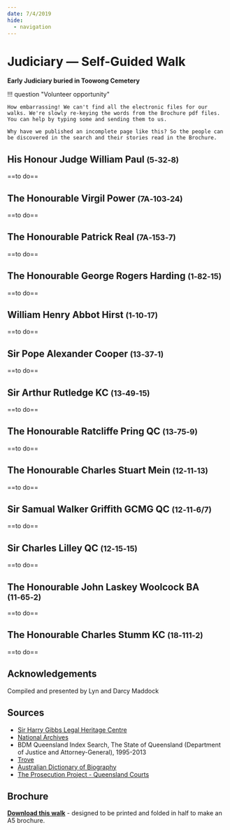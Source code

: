 ```yaml
---
date: 7/4/2019
hide:
  - navigation
---
```


# Judiciary — Self-Guided Walk 

**Early Judiciary buried in Toowong Cemetery**

!!! question "Volunteer opportunity"

    How embarrassing! We can't find all the electronic files for our walks. We're slowly re-keying the words from the Brochure pdf files. You can help by typing some and sending them to us. 
    
    Why have we published an incomplete page like this? So the people can be discovered in the search and their stories read in the Brochure.



<!-- 
???+ Example "Directions" 

    Starting point
    Walking directions to first headstone... is the grave of...
    
    ![](../assets/404.png){ width="15%" }
-->

## His Honour Judge William Paul <small>(5‑32‑8)</small>

==to do==

<!--
??? Example "Directions" 

    Walking directions to next headstone... is the grave of...
    
    ![](../assets/404.png){ width="15%" }

-->

## The Honourable Virgil Power <small>(7A‑103‑24)</small>

==to do==

## The Honourable Patrick Real <small>(7A‑153‑7)</small>

==to do==


## The Honourable George Rogers Harding <small>(1‑82‑15)</small>

==to do==

## William Henry Abbot Hirst <small>(1‑10‑17)</small>

==to do==

## Sir Pope Alexander Cooper <small>(13‑37‑1)</small>

==to do==

## Sir Arthur Rutledge KC <small>(13‑49‑15)</small>

==to do==


## The Honourable Ratcliffe Pring QC <small>(13‑75‑9)</small>

==to do==

## The Honourable Charles Stuart Mein <small>(12‑11‑13)</small>

==to do==

## Sir Samual Walker Griffith GCMG QC <small>(12‑11‑6/7)</small>

==to do==


## Sir Charles Lilley QC <small>(12‑15‑15)</small>

==to do==


## The Honourable John Laskey Woolcock BA <small>(11‑65‑2)</small>

==to do==


## The Honourable Charles Stumm KC <small>(18‑111‑2)</small>

==to do==


<!-- 
![](../assets/john-devoy-residence-1908.jpg){ width="70%" }  

*<small>[Devoy residence in Ashgrove, Brisbane, ca. 1908](http://onesearch.slq.qld.gov.au/permalink/f/1upgmng/slq_alma21218171470002061). The Devoy residence was in Three Mile Scrub Road (now Ashgrove Avenue), off Waterworks Road. John Devoy was the manager of Castlemaine Perkins. — State Library of Queensland.</small>*
-->


## Acknowledgements

Compiled and presented by Lyn and Darcy Maddock


## Sources

- [Sir Harry Gibbs Legal Heritage Centre](https://legalheritage.sclqld.org.au)
- [National Archives](https://www.naa.gov.au)
- BDM Queensland Index Search, The State of Queensland (Department of Justice and Attorney-General), 1995-2013
- [Trove](https://trove.nla.gov.au)
- [Australian Dictionary of Biography](https://adb.anu.edu.au)
- [The Prosecution Project - Queensland Courts](https://prosecutionproject.griffith.edu.au/other-resources/queensland-courts/)

<div class="noprint" markdown="1">

## Brochure

**[Download this walk](../assets/guides/judiciary.pdf)** - designed to be printed and folded in half to make an A5 brochure.

</div>
